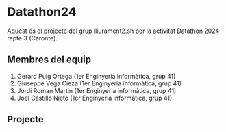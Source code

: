 # Datathon24

Aquest és el projecte del grup lliurament2.sh per la activitat Datathon 2024 repte 3 (Caronte).

## Membres del equip

1. Gerard Puig Ortega (1er Enginyeria informàtica, grup 41)
2. Giuseppe Vega Cieza (1er Enginyeria informàtica, grup 41)
3. Jordi Roman Martin (1er Enginyeria informàtica, grup 41)
4. Joel Castillo Nieto (1er Enginyeria informàtica, grup 41)

## Projecte


